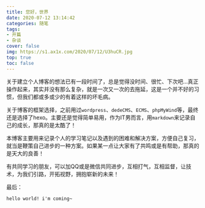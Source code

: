 ```yaml
---
title: 您好，世界
date: 2020-07-12 13:14:42
categories: 随笔
tags: 
- 开篇
- 杂谈
cover: false
img: https://s1.ax1x.com/2020/07/12/U3huCR.jpg
top: true
toc: false
---
```


关于建立个人博客的想法已有一段时间了，总是觉得没时间、很忙、下次吧...真正操作起来，其实并没有那么复杂，就是一次又一次的去拖延，这是一个并不好的习惯，但我们都或多或少的有着这样的坏毛病。

关于博客的框架选择，之前用过`wordpress`、`dedeCMS`、`ECMS`、`phpMyWind`等，最终还是选择了hexo。主要还是觉得简单易用，作为IT男而言，用`markdown`来记录自己的成长，那真的是太酷了！

本博客主要用来记录个人的学习笔记以及遇到的困难和解决方案，方便自己复习，就当是鞭策自己进步的一种方案。如果某一点让大家有了共鸣或是有帮助，那真的是天大的良善！

有共同学习的朋友，可以加QQ或是微信共同进步，互相打气，互相监督，让技术，为我们引路，开拓视野，拥抱崭新的未来！

最后：
```HTML
hello world! i'm coming~
```